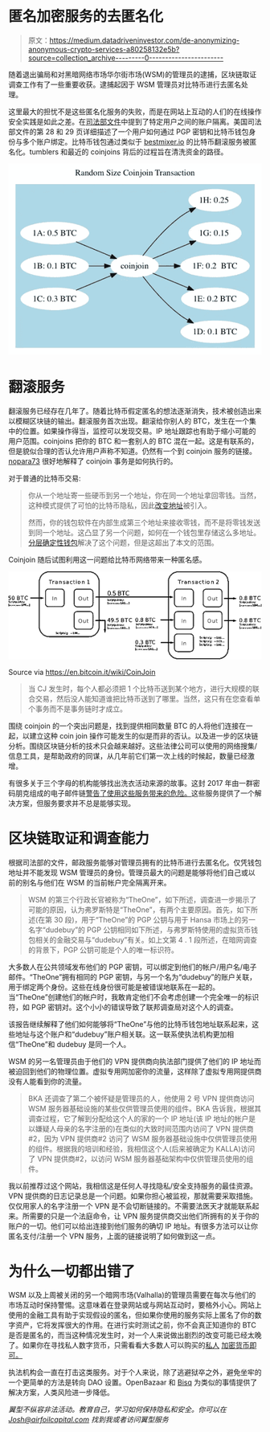 # 匿名加密服务的去匿名化

> 原文：<https://medium.datadriveninvestor.com/de-anonymizing-anonymous-crypto-services-a80258132e5b?source=collection_archive---------0----------------------->

随着退出骗局和对黑暗网络市场华尔街市场(WSM)的管理员的逮捕，区块链取证调查工作有了一些重要收获。逮捕起因于 WSM 管理员对比特币进行去匿名处理。

这里最大的担忧不是这些匿名化服务的失败，而是在网站上互动的人们的在线操作安全实践是如此之差。在[司法部文件](http://www.justice.gov/opa/press-release/file/1159706/download)中提到了特定用户之间的账户隔离。美国司法部文件的第 28 和 29 页详细描述了一个用户如何通过 PGP 密钥和比特币钱包身份与多个账户绑定。比特币钱包通过类似于 [bestmixer.io](http://bestmixer7o57mba.onion/) 的比特币翻滚服务被匿名化。tumblers 和最近的 coinjoins 背后的过程旨在清洗资金的路径。

![](img/56b88f0d574703bcde122771f2f9b7c7.png)

# 翻滚服务

翻滚服务已经存在几年了。随着比特币假定匿名的想法逐渐消失，技术被创造出来以模糊区块链的输出。翻滚服务首次出现。翻滚给你别人的 BTC，发生在一个集中的位置。如果操作得当，监控可以发现交易。IP 地址跟踪也有助于缩小可能的用户范围。coinjoins 把你的 BTC 和一套别人的 BTC 混在一起。这是有联系的，但是貌似合理的否认允许用户声称不知道。仍然有一个到 coinjoin 服务的链接。 [nopara73](https://medium.com/u/34bdb6a99bc1?source=post_page-----a80258132e5b--------------------------------) 很好地解释了 coinjoin 事务是如何执行的。

对于普通的比特币交易:

> 你从一个地址寄一些硬币到另一个地址，你在同一个地址拿回零钱。当然，这种模式提供了可怕的比特币隐私，因此[改变地址](https://bitcoin.org/en/glossary/change-address)被引入。
> 
> 然而，你的钱包软件在内部生成第三个地址来接收零钱，而不是将零钱发送到同一个地址。这凸显了另一个问题，如何在一个钱包里存储这么多地址。[分层确定性钱包](https://bitcoin.org/en/developer-guide#hierarchical-deterministic-key-creation)解决了这个问题，但是这超出了本文的范围。

Coinjoin 随后试图利用这一问题给比特币网络带来一种匿名感。

![](img/bd904fc901c35a3f9177d9ea25a066be.png)

Source via https://en.bitcoin.it/wiki/CoinJoin

> 当 CJ 发生时，每个人都必须把 1 个比特币送到某个地方，进行大规模的联合交易，然后没人能知道谁把比特币送到了哪里。当然，这只有在您查看单个事务而不是事务链时才成立。

围绕 coinjoin 的一个突出问题是，找到提供相同数量 BTC 的人将他们连接在一起，以建立这种 coin join 操作可能发生的似是而非的否认。以及进一步的区块链分析。围绕区块链分析的技术只会越来越好。这些法律公司可以使用的网络搜集/信息工具，是帮助政府的同谋，从几年前它们第一次上线的时候起，数量已经激增。

有很多关于三个字母的机构能够找出洗衣活动来源的故事。这封 2017 年由一群密码朋克组成的电子邮件链[警告了使用这些服务带来的危险。](https://marc.info/?l=cypherpunks&m=151429933610511&w=2)这些服务提供了一个解决方案，但服务要求并不总是能够实现。

# 区块链取证和调查能力

根据司法部的文件，邮政服务能够对管理员拥有的比特币进行去匿名化。仅凭钱包地址并不能发现 WSM 管理员的身份。管理员最大的问题是能够将他们自己或以前的别名与他们在 WSM 的当前帐户完全隔离开来。

> WSM 的第三个行政长官被称为“TheOne”，如下所述，调查进一步揭示了可能的原因，认为弗罗斯特是“TheOne”，有两个主要原因。首先，如下所述(在第 30 段)，用于“TheOne”的 PGP 公钥与用于 Hansa 市场上的另一名字“dudebuy”的 PGP 公钥相同如下所述，与弗罗斯特使用的虚拟货币钱包相关的金融交易与“dudebuy”有关。如上文第 4 . 1 段所述，在暗网调查的背景下，PGP 公钥可能是个人的唯一标识符。

大多数人在公共领域发布他们的 PGP 密钥，可以绑定到他们的帐户/用户名/电子邮件。“TheOne”拥有相同的 PGP 密钥，与另一个名为“dudebuy”的账户关联，用于绑定两个身份。这些在线身份很可能是被错误地联系在一起的。当“TheOne”创建他们的帐户时，我敢肯定他们不会考虑创建一个完全唯一的标识符，如 PGP 密钥对。这个小小的错误导致了联邦调查局对这个人的调查。

该报告继续解释了他们如何能够将“TheOne”与他的比特币钱包地址联系起来，这些地址与这个账户和“dudebuy”账户相关联。这一联系使执法机构更加相信“TheOne”和 dudebuy 是同一个人。

WSM 的另一名管理员由于他们的 VPN 提供商向执法部门提供了他们的 IP 地址而被迫回到他们的物理位置。虚拟专用网加密你的流量，这样除了虚拟专用网提供商没有人能看到你的流量。

> BKA 还调查了第二个被怀疑是管理员的人，他使用 2 号 VPN 提供商访问 WSM 服务器基础设施的某些仅供管理员使用的组件。BKA 告诉我，根据其调查过程，它了解到分配给这个人的家的一个 IP 地址(该 IP 地址的帐户是以嫌疑人母亲的名字注册的)在类似的大致时间范围内访问了 VPN 提供商#2，因为 VPN 提供商#2 访问了 WSM 服务器基础设施中仅供管理员使用的组件。根据我的培训和经验，我相信这个人(后来被确定为 KALLA)访问了 VPN 提供商#2，以访问 WSM 服务器基础架构中仅供管理员使用的组件。

我以前推荐过这个网站，我相信这是任何人寻找隐私/安全支持服务的最佳资源。VPN 提供商的日志记录总是一个问题。如果你担心被监视，那就需要采取措施。仅仅用家人的名字注册一个 VPN 是不会切断链接的。不需要法医天才就能联系起来。所需要的只是一个法庭命令，让 VPN 服务提供商交出他们所拥有的关于你的账户的一切。他们可以给出连接到他们服务的确切 IP 地址。有很多方法可以让你匿名支付/注册一个 VPN 服务，上面的链接说明了如何做到这一点。

# 为什么一切都出错了

WSM 以及上周被关闭的另一个暗网市场(Valhalla)的管理员需要在每次与他们的市场互动时保持警惕。这意味着在登录网站或与网站互动时，要格外小心。网站上使用的金融工具有助于实现假设的匿名，但如果你使用的服务实际上匿名了你的数字资产，它将发挥很大的作用。在进行实时测试之前，你不会真正知道你的 BTC 是否是匿名的，而当这种情况发生时，对一个人来说做出剧烈的改变可能已经太晚了。如果你在寻找私人数字货币，只需看看大多数人可以购买的[私人](https://masteringmonero.com/) [加密货币](https://www.getmonero.org/library/Zero-to-Monero-1-0-0.pdf)[即可。](https://z.cash/technology/)

执法机构会一直在打击这类服务。对于个人来说，除了逃避狱卒之外，避免坐牢的一个更简单的方法是转向 DAO 设置。OpenBazaar 和 [Bisq](https://bisq.network/) 为类似的事情提供了解决方案，人类风险进一步降低。

*翼型不纵容非法活动。教育自己，学习如何保持隐私和安全。你可以在 Josh@airfoilcapital.com 找到我或者访问翼型服务*